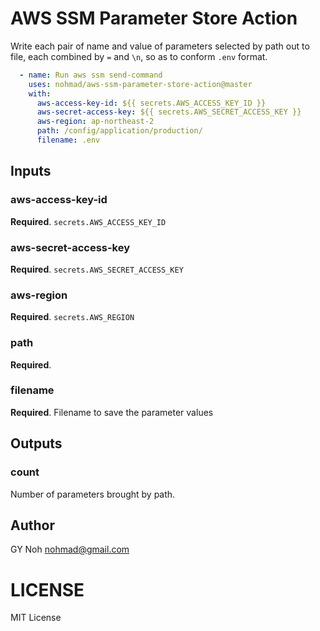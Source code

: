 # AWS SSM Parameter Store Action

Write each pair of name and value of parameters selected by path out to file, each combined by `=` and `\n`, so as to conform `.env` format.

```yml
  - name: Run aws ssm send-command
    uses: nohmad/aws-ssm-parameter-store-action@master
    with:
      aws-access-key-id: ${{ secrets.AWS_ACCESS_KEY_ID }}
      aws-secret-access-key: ${{ secrets.AWS_SECRET_ACCESS_KEY }}
      aws-region: ap-northeast-2
      path: /config/application/production/
      filename: .env
```

## Inputs

### aws-access-key-id

**Required**. `secrets.AWS_ACCESS_KEY_ID`

### aws-secret-access-key

**Required**. `secrets.AWS_SECRET_ACCESS_KEY`

### aws-region

**Required**. `secrets.AWS_REGION`

### path

**Required**.

### filename

**Required**. Filename to save the parameter values

## Outputs

### count

Number of parameters brought by path.

## Author

GY Noh <nohmad@gmail.com>

# LICENSE

MIT License
